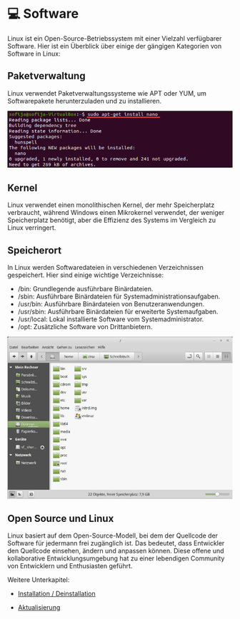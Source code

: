 # 💻 Software

Linux ist ein Open-Source-Betriebssystem mit einer Vielzahl verfügbarer Software. Hier ist ein Überblick über einige der gängigen Kategorien von Software in Linux:

## Paketverwaltung

Linux verwendet Paketverwaltungssysteme wie APT oder YUM, um Softwarepakete herunterzuladen und zu installieren.

![](img/APT.png)

## Kernel
Linux verwendet einen monolithischen Kernel, der mehr Speicherplatz verbraucht, während Windows einen Mikrokernel verwendet, der weniger Speicherplatz benötigt, aber die Effizienz des Systems im Vergleich zu Linux verringert.

## Speicherort

In Linux werden Softwaredateien in verschiedenen Verzeichnissen gespeichert. Hier sind einige wichtige Verzeichnisse:

- /bin: Grundlegende ausführbare Binärdateien.
- /sbin: Ausführbare Binärdateien für Systemadministrationsaufgaben.
- /usr/bin: Ausführbare Binärdateien von Benutzeranwendungen.
- /usr/sbin: Ausführbare Binärdateien für erweiterte Systemaufgaben.
- /usr/local: Lokal installierte Software vom Systemadministrator.
- /opt: Zusätzliche Software von Drittanbietern.

![](img/linux_ordner.jpg)

## Open Source und Linux

Linux basiert auf dem Open-Source-Modell, bei dem der Quellcode der Software für jedermann frei zugänglich ist. Das bedeutet, dass Entwickler den Quellcode einsehen, ändern und anpassen können. Diese offene und kollaborative Entwicklungsumgebung hat zu einer lebendigen Community von Entwicklern und Enthusiasten geführt.


Weitere Unterkapitel:

* [Installation / Deinstallation]()

* [Aktualisierung]()